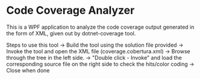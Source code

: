 # Code Coverage Analyzer
This is a WPF application to analyze the code coverage output generated in the form of XML, given out by dotnet-coverage tool. 

Steps to use this tool
-> Build the tool using the solution file provided
-> Invoke the tool and open the XML file (coverage.cobertura.xml)
-> Browse through the tree in the left side. 
-> "Double click - Invoke" and load the corresponding source file on the right side to check the hits/color coding
-> Close when done
